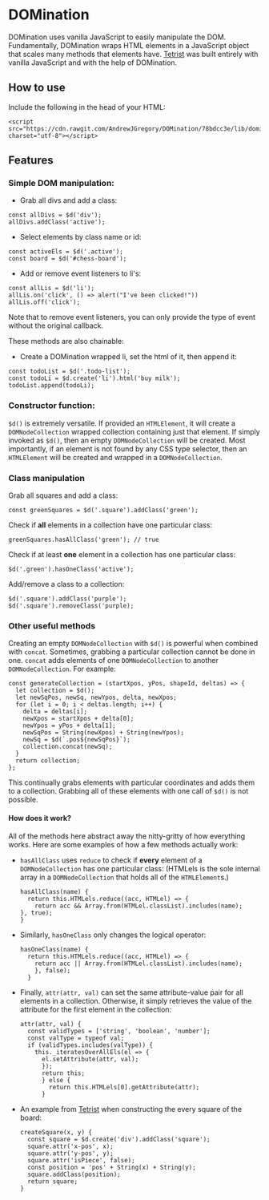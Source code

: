 # DOMination

DOMination uses vanilla JavaScript to easily manipulate the DOM. Fundamentally, DOMination wraps HTML elements in a JavaScript object that scales many methods that elements have. [Tetrist](http://andrewjgregoryajg.com/Tetrist/) was built entirely with vanilla JavaScript and with the help of DOMination.

## How to use

Include the following in the head of your HTML:
```
<script src="https://cdn.rawgit.com/AndrewJGregory/DOMination/78bdcc3e/lib/domination.js" charset="utf-8"></script>
```

## Features

### Simple DOM manipulation:

* Grab all divs and add a class:
```
const allDivs = $d('div');
allDivs.addClass('active');
```

* Select elements by class name or id:
```
const activeEls = $d('.active');
const board = $d('#chess-board');
```
* Add or remove event listeners to li's:
```
const allLis = $d('li');
allLis.on('click', () => alert("I've been clicked!"))
allLis.off('click');
```

Note that to remove event listeners, you can only provide the type of event without the original callback.

These methods are also chainable:
* Create a DOMination wrapped li, set the html of it, then append it:
```
const todoList = $d('.todo-list');
const todoLi = $d.create('li').html('buy milk');
todoList.append(todoLi);
```

### Constructor function:
`$d()` is extremely versatile. If provided an `HTMLElement`, it will create a `DOMNodeCollection` wrapped collection containing just that element. If simply invoked as `$d()`, then an empty `DOMNodeCollection` will be created. Most importantly, if an element is not found by any CSS type selector, then an `HTMLElement` will be created and wrapped in a `DOMNodeCollection`.

### Class manipulation

Grab all squares and add a class:
```
const greenSquares = $d('.square').addClass('green');
```

Check if **all** elements in a collection have one particular class:

```
greenSquares.hasAllClass('green'); // true
```

Check if at least **one** element in a collection has one particular class:

```
$d('.green').hasOneClass('active');
```

Add/remove a class to a collection:

```
$d('.square').addClass('purple');
$d('.square').removeClass('purple);
```

### Other useful methods
Creating an empty `DOMNodeCollection` with `$d()` is powerful when combined with `concat`. Sometimes, grabbing a particular collection cannot be done in one. `concat` adds elements of one `DOMNodeCollection` to another `DOMNodeCollection`. For example:

```
const generateCollection = (startXpos, yPos, shapeId, deltas) => {
  let collection = $d();
  let newSqPos, newSq, newYpos, delta, newXpos;
  for (let i = 0; i < deltas.length; i++) {
    delta = deltas[i];
    newXpos = startXpos + delta[0];
    newYpos = yPos + delta[1];
    newSqPos = String(newXpos) + String(newYpos);
    newSq = $d(`.pos${newSqPos}`);
    collection.concat(newSq);
  }
  return collection;
};
```

This continually grabs elements with particular coordinates and adds them to a collection. Grabbing all of these elements with one call of `$d()` is not possible.

#### How does it work?

All of the methods here abstract away the nitty-gritty of how everything works. Here are some examples of how a few methods actually work:

* `hasAllClass` uses `reduce` to check if **every** element of a `DOMNodeCollection` has one particular class: (HTMLels is the sole internal array in a `DOMNodeCollection` that holds all of the `HTMLElement`s.)

    ```
    hasAllClass(name) {
      return this.HTMLels.reduce((acc, HTMLel) => {
        return acc && Array.from(HTMLel.classList).includes(name);
    }, true);
  }
    ```

* Similarly, `hasOneClass` only changes the logical operator:

    ```
    hasOneClass(name) {
      return this.HTMLels.reduce((acc, HTMLel) => {
        return acc || Array.from(HTMLel.classList).includes(name);
        }, false);
      }
    ```

* Finally, `attr(attr, val)` can set the same attribute-value pair for all elements in a collection. Otherwise, it simply retrieves the value of the attribute for the first element in the collection:

  ```
  attr(attr, val) {
    const validTypes = ['string', 'boolean', 'number'];
    const valType = typeof val;
    if (validTypes.includes(valType)) {
      this._iteratesOverAllEls(el => {
        el.setAttribute(attr, val);
        });
        return this;
        } else {
          return this.HTMLels[0].getAttribute(attr);
        }
  ```

* An example from [Tetrist](http://andrewjgregoryajg.com/Tetrist/) when constructing the every square of the board:

  ```
  createSquare(x, y) {
    const square = $d.create('div').addClass('square');
    square.attr('x-pos', x);
    square.attr('y-pos', y);
    square.attr('isPiece', false);
    const position = 'pos' + String(x) + String(y);
    square.addClass(position);
    return square;
  }
  ```
